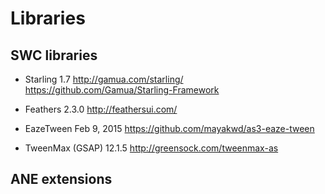 # Libraries

SWC libraries
-------------

- Starling 1.7
http://gamua.com/starling/
https://github.com/Gamua/Starling-Framework

- Feathers 2.3.0
http://feathersui.com/

- EazeTween Feb 9, 2015
https://github.com/mayakwd/as3-eaze-tween

- TweenMax (GSAP) 12.1.5
http://greensock.com/tweenmax-as

ANE extensions
-------------
